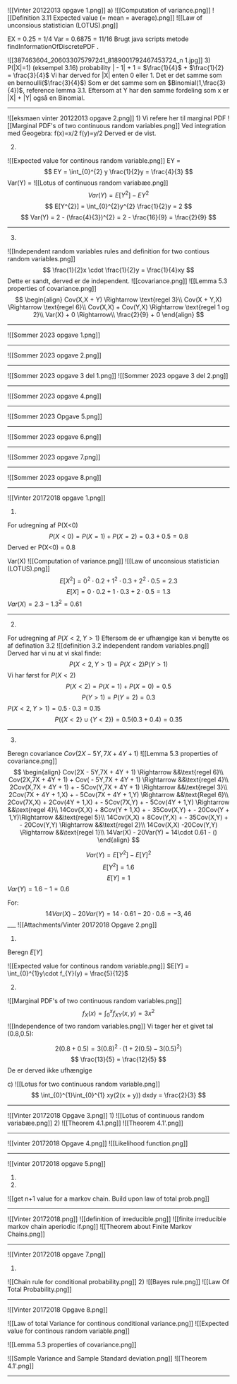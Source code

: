 ![[Vinter 20122013 opgave 1.png]]
a)
![[Computation of variance.png]]
![[Definition 3.11 Expected value (= mean = average).png]]
![[Law of unconsious statistician (LOTUS).png]]

EX = 0.25 = 1/4
Var = 0.6875 = 11/16
Brugt java scripts metode findInformationOfDiscretePDF
.

![[387463604_206033075797241_8189001792467453724_n 1.jpg]]
3)
P(|X|=1) (eksempel 3.16) 
probability
| - 1|  +  1 = $\frac{1}{4}$  +  $\frac{1}{2} = \frac{3}{4}$ 
Vi har derved for |X| enten 0 eller 1. Det er det samme som en bernoulli($\frac{3}{4}$) Som  er det samme som en $Binomial(1,\frac{3}{4})$, reference lemma 3.1.
Eftersom at Y har den samme fordeling som x er |X| + |Y| også en Binomial.

___
![[eksmaen vinter 20122013 opgave 2.png]]
1)
Vi refere her til marginal PDF
![[Marginal PDF's of two continuous random variables.png]]
Ved integration med Geogebra:
f(x)=x/2
f(y)=y/2
Derved er de vist.

2)
![[Expected value for continous random variable.png]]
EY = 
$$
EY = \int_{0}^{2} y \frac{1}{2}y = \frac{4}{3}
$$
Var(Y) =
![[Lotus of continuous random variabæe.png]]
$$
Var(Y) = E[Y^{2}]  -  EY^{2}
$$
$$
E[Y^{2}] = \int_{0}^{2}y^{2} \frac{1}{2}y = 2
$$
$$
Var(Y) = 2  -  (\frac{4}{3})^{2} = 2 - \frac{16}{9} = \frac{2}{9}
$$
___
3)
![[Independent random variables rules and definition for two contious random variables.png]]
$$
\frac{1}{2}x \cdot \frac{1}{2}y = \frac{1}{4}xy
$$
Dette er sandt, derved er de independent.
![[covariance.png]]
![[Lemma 5.3 properties of covariance.png]]
$$
\begin{align}
Cov(X,X + Y) \Rightarrow \text{regel 3}\\
Cov(X + Y,X) \Rightarrow \text{regel 6}\\
Cov(X,X) + Cov(Y,X) \Rightarrow \text{regel 1 og 2}\\
Var(X)  +  0 \Rightarrow\\
\frac{2}{9} + 0
\end{align}
$$
___
![[Sommer 2023 opgave 1.png]]



___
![[Sommer 2023 opgave 2.png]]

___
![[Sommer 2023 opgave 3 del 1.png]]
![[Sommer 2023 opgave 3 del 2.png]]

___

![[Sommer 2023 opgave 4.png]]
___
![[Sommer 2023 Opgave 5.png]]
___
![[Sommer 2023 opgave 6.png]]
___
![[Sommer 2023 opgave 7.png]]
___
![[Sommer 2023 opgave 8.png]]
___
![[Vinter 20172018 opgave 1.png]]

1)
For udregning af P(X<0)
$$
P(X<0) = P(X=1) + P(X=2) = 0.3 + 0.5 =0.8
$$
Derved er P(X<0) = 0.8

Var(X)
![[Computation of variance.png]]
![[Law of unconsious statistician (LOTUS).png]]
$$
E[X^{2}] = 0^{2} \cdot 0.2  + 1^{2}\cdot0.3  +  2^{2}\cdot 0.5 = 2.3
$$
$$
E[X] =  0 \cdot 0.2  + 1 \cdot 0.3  +  2\cdot 0.5 =1.3 
$$
$Var(X) = 2.3  -  1.3^{2} = 0.61$ 
___
2)
For udregning af $P(X<2,Y>1)$
Eftersom de er ufhængige kan vi benytte os af defination 3.2
![[definition 3.2 independent random variables.png]]
Derved har vi nu at vi skal finde:
$$
P(X<2,Y>1) = P(X<2)P(Y>1)
$$
Vi har først for $P(X<2)$
$$
P(X<2) = P(X=1)  +  P(X=0) = 0.5
$$
$$
P(Y>1) = P(Y=2) = 0.3
$$
$P(X<2,Y>1) = 0.5 \cdot 0.3 = 0.15$
$$
P(\{X<2\}\cup \{Y<2\}) = 0.5 (0.3 + 0.4) = 0.35
$$
___
3)
Beregn covariance $Cov(2X - 5Y,7X + 4Y + 1)$
![[Lemma 5.3 properties of covariance.png]]
$$
\begin{align}
Cov(2X - 5Y,7X + 4Y + 1) \Rightarrow &&\text{regel 6}\\
Cov(2X,7X + 4Y + 1)  +   Cov( - 5Y,7X + 4Y + 1) \Rightarrow &&\text{regel 4}\\
2Cov(X,7X + 4Y + 1) +  - 5Cov(Y,7X + 4Y + 1) \Rightarrow &&\text{regel 3}\\
2Cov(7X + 4Y + 1,X) +  - 5Cov(7X + 4Y + 1,Y) \Rightarrow &&\text{Regel 6}\\
2Cov(7X,X)  + 2Cov(4Y + 1,X)  +   - 5Cov(7X,Y)  +  - 5Cov(4Y + 1,Y) \Rightarrow &&\text{regel 4}\\
14Cov(X,X)  + 8Cov(Y + 1,X)  +   - 35Cov(X,Y)  +  - 20Cov(Y + 1,Y)\Rightarrow &&\text{regel 5}\\
14Cov(X,X)  + 8Cov(Y,X)  +   - 35Cov(X,Y)  +  - 20Cov(Y,Y) \Rightarrow &&\text{regel 2}\\
14Cov(X,X)  -20Cov(Y,Y) \Rightarrow &&\text{regel 1}\\
14Var(X)  - 20Var(Y) = 14\cdot 0.61  - ()
\end{align}
$$

$$
Var(Y) = E[Y^{2}] - E[Y]^{2}
$$
$$
E[Y^{2}] = 1.6
$$
$$
E[Y]= 1
$$
$Var(Y) = 1 .6  - 1 =0.6$

For:
$$
14Var(X)  -  20Var(Y) = 14\cdot 0.61  -20\cdot 0.6  =  - 3,46 
$$  ___
![[Attachments/Vinter 20172018 Opgave 2.png]] 

1)
Beregn $E[Y]$ 

![[Expected value for continous random variable.png]]
$E[Y] = \int_{0}^{1}y\cdot f_{Y}(y) = \frac{5}{12}$

2)
![[Marginal PDF's of two continuous random variables.png]]
$$
f_{X}(x) = \int_{0}^{x} f_{XY}(x,y) = 3x^{2}
$$
![[Independence of two random variables.png]]
Vi tager her et givet tal (0.8,0.5):


$$
2(0.8 + 0.5) = 3(0.8)^{2} \cdot (1 + 2(0.5)  - 3(0.5)^2)
$$
$$
\frac{13}{5} = \frac{12}{5}
$$
De er derved ikke ufhængige

c)
![[Lotus for two continuous random variable.png]]
$$
\int_{0}^{1}\int_{0}^{1} xy(2(x + y)) dxdy = \frac{2}{3}
$$
___

![[Vinter 20172018 Opgave 3.png]]
1)
![[Lotus of continuous random variabæe.png]]
2)
![[Theorem 4.1.png]]
![[Theorem 4.1'.png]]
___
![[vinter 20172018 Opgave 4.png]]
![[Likelihood function.png]]
___
![[vinter 20172018 opgave 5.png]]

1)
2)
![[get n+1 value for a markov chain. Build upon law of total prob.png]]
___
![[Vinter 20172018.png]]
![[definition of irreducible.png]]
![[finite irreducible markov chain aperiodic if.png]]
![[Theorem about Finite Markov Chains.png]]
___
![[Vinter 20172018 opgave 7.png]]

1)
![[Chain rule for conditional probability.png]]
2)
![[Bayes rule.png]]
![[Law Of Total Probability.png]]
___
![[Vinter 20172018 Opgave 8.png]]

![[Law of total Variance for continous conditional variance.png]]
![[Expected value for continous random variable.png]]

![[Lemma 5.3 properties of covariance.png]]

![[Sample Variance and Sample Standard deviation.png]]
![[Theorem 4.1'.png]]
____
